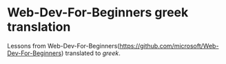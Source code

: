 # Web-Dev-For-Beginners greek translation
Lessons from Web-Dev-For-Beginners(https://github.com/microsoft/Web-Dev-For-Beginners) translated to *greek*.
